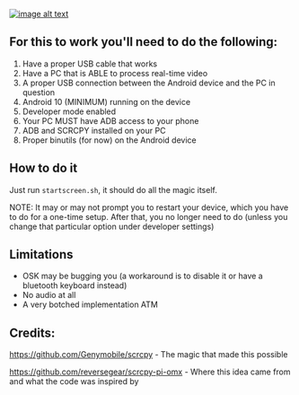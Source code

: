 
 [![image alt text](https://github.com/nikp123/scrcpy-desktop/blob/98c8dfce3d5d1f52962aecc32c819d847a2ba500/image.png)](https://github.com/nikp123/scrcpy-desktop/blob/98c8dfce3d5d1f52962aecc32c819d847a2ba500/image.png)

For this to work you'll need to do the following:
-------------------------------------------------

 1. Have a proper USB cable that works
 2. Have a PC that is ABLE to process real-time video
 3. A proper USB connection between the Android device and the PC in question
 4. Android 10 (MINIMUM) running on the device
 5. Developer mode enabled
 6. Your PC MUST have ADB access to your phone
 7. ADB and SCRCPY installed on your PC
 8. Proper binutils (for now) on the Android device


How to do it
------------


Just run ```startscreen.sh```, it should do all the magic itself.

NOTE: It may or may not prompt you to restart your device, which you have to do
for a one-time setup. After that, you no longer need to do (unless you change
that particular option under developer settings)


Limitations
-----------

 * OSK may be bugging you (a workaround is to disable it or have a bluetooth keyboard instead)
 * No audio at all
 * A very botched implementation ATM


Credits:
--------

https://github.com/Genymobile/scrcpy - The magic that made this possible

https://github.com/reversegear/scrcpy-pi-omx - Where this idea came from and
what the code was inspired by

